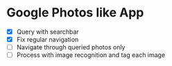 # Google Photos like App
- [x] Query with searchbar
- [x] Fix regular navigation
- [ ] Navigate through queried photos only
- [ ] Process with image recognition and tag each image